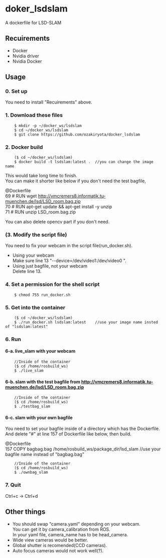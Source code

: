 # doker_lsdslam

A dockerfile for LSD-SLAM

## Recuirements
* Docker
* Nvidia driver
* Nvidia Docker

## Usage
### 0. Set up
You need to install "Recuirements" above.
### 1. Download these files
		$ mkdir -p ~/docker_ws/lsdslam
		$ cd ~/docker_ws/lsdslam
		$ git clone https://github.com/ozakiryota/docker_lsdslam
### 2. Docker build
		($ cd ~/docker_ws/lsdslam)
		$ docker build -t lsdslam:latest .	//you can change the image name
This would take long time to finish.  
You can make it shorter like below if you don't need the test bagfile,  

@Dockerfile  
69 # RUN wget http://vmcremers8.informatik.tu-muenchen.de/lsd/LSD_room.bag.zip  
70 # RUN apt-get update && apt-get install -y unzip  
71 # RUN unzip LSD_room.bag.zip  

You can also delete opencv part if you don't need.
### (3. Modify the script file)
You need to fix your webcam in the script file(run_docker.sh).  
+ Using your webcam  
Make sure line 13 "--device=/dev/video1:/dev/video0 \".
+ Using just bagfile, not your webcam  
Delete line 13.
### 4. Set a permission for the shell script
		$ chmod 755 run_docker.sh
### 5. Get into the container
		($ cd ~/docker_ws/lsdslam)
		$ ./run_docker.sh lsdslam:latest	//use your image name insted of "lsdslam:latest"
### 6. Run
#### 6-a. live_slam with your webcam

		//Inside of the container
		($ cd /home/rosbuild_ws)
		$ ./live_slam
#### 6-b. slam with the test bagfile from http://vmcremers8.informatik.tu-muenchen.de/lsd/LSD_room.bag.zip

		//Inside of the container
		($ cd /home/rosbuild_ws)
		$ ./testbag_slam
#### 6-c. slam with your own bagfile  
You need to set your bagfile inside of a directory which has the Dockerfile.  
And delete "#" at line 157 of Dockerfile like below, then build.  

@Dockerfile  
157 COPY  bagbag.bag /home/rosbuild_ws/package_dir/lsd_slam	//use your bagfile name instead of "bagbag.bag"

		//Inside of the container
		($ cd /home/rosbuild_ws)
		$ ./ownbag_slam
### 7. Quit
Ctrl+c → Ctrl+d
## Other things
+ You should swap "camera.yaml" depending on your webcam.  
You can get it by camera_calibration from ROS.  
In your yaml file, camera_name has to be head_camera.
+ Wide view cameras would be better.
+ Global shutter is recomended(CCD cameras).
+ Auto focus cameras would not work well(?).
